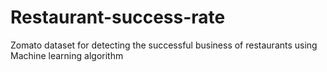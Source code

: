 # Restaurant-success-rate
Zomato dataset for detecting the successful business of restaurants using Machine learning algorithm 
